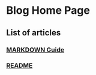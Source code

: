 # Blog Home Page

## List of articles
### [MARKDOWN Guide](./markdown.md)  
### [README](./README.md)
